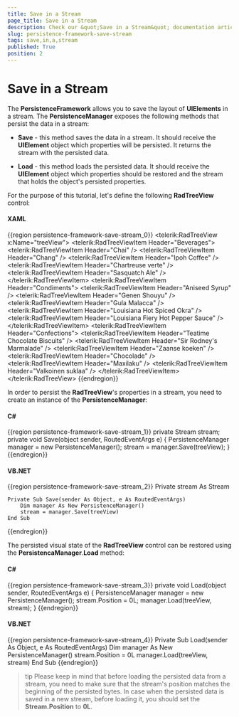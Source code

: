 ```yaml
---
title: Save in a Stream
page_title: Save in a Stream
description: Check our &quot;Save in a Stream&quot; documentation article for the RadPersistenceFramework {{ site.framework_name }} control.
slug: persistence-framework-save-stream
tags: save,in,a,stream
published: True
position: 2
---
```


# Save in a Stream

The __PersistenceFramework__ allows you to save the layout of __UIElements__ in a stream. The __PersistenceManager__ exposes the following methods that persist the data in a stream:		

* __Save__ - this method saves the data in a stream. It should receive the __UIElement__ object which properties will be persisted. It returns the stream with the persisted data.		  

* __Load__ - this method loads the persisted data. It should receive the __UIElement__ object which properties should be restored and the stream that holds the object's persisted properties.		  

For the purpose of this tutorial, let's define the following __RadTreeView__ control:		

#### __XAML__
{{region persistence-framework-save-stream_0}}
	<telerik:RadTreeView x:Name="treeView">
	    <telerik:RadTreeViewItem Header="Beverages">
	        <telerik:RadTreeViewItem Header="Chai" />
	        <telerik:RadTreeViewItem Header="Chang" />
	        <telerik:RadTreeViewItem Header="Ipoh Coffee" />
	        <telerik:RadTreeViewItem Header="Chartreuse verte" />
	        <telerik:RadTreeViewItem Header="Sasquatch Ale" />
	    </telerik:RadTreeViewItem>
	    <telerik:RadTreeViewItem Header="Condiments">
	        <telerik:RadTreeViewItem Header="Aniseed Syrup" />
	        <telerik:RadTreeViewItem Header="Genen Shouyu" />
	        <telerik:RadTreeViewItem Header="Gula Malacca" />
	        <telerik:RadTreeViewItem Header="Louisiana Hot Spiced Okra" />
	        <telerik:RadTreeViewItem Header="Louisiana Fiery Hot Pepper Sauce" />
	    </telerik:RadTreeViewItem>
	    <telerik:RadTreeViewItem Header="Confections">
	        <telerik:RadTreeViewItem Header="Teatime Chocolate Biscuits" />
	        <telerik:RadTreeViewItem Header="Sir Rodney's Marmalade" />
	        <telerik:RadTreeViewItem Header="Zaanse koeken" />
	        <telerik:RadTreeViewItem Header="Chocolade" />
	        <telerik:RadTreeViewItem Header="Maxilaku" />
	        <telerik:RadTreeViewItem Header="Valkoinen suklaa" />
	    </telerik:RadTreeViewItem>
	</telerik:RadTreeView>
{{endregion}}

In order to persist the __RadTreeView__'s properties in a stream, you need to create an instance of the __PersistenceManager__:		

#### __C#__
{{region persistence-framework-save-stream_1}}
	private Stream stream;
	private void Save(object sender, RoutedEventArgs e)
	{
	 PersistenceManager manager = new PersistenceManager();
	 stream = manager.Save(treeView);
	}
{{endregion}}

#### __VB.NET__
{{region persistence-framework-save-stream_2}}
	Private stream As Stream
	
	Private Sub Save(sender As Object, e As RoutedEventArgs)
		Dim manager As New PersistenceManager()
		stream = manager.Save(treeView)
	End Sub
{{endregion}}

The persisted visual state of the __RadTreeView__ control can be restored using the __PersistencaManager__.__Load__ method:		

#### __C#__
{{region persistence-framework-save-stream_3}}
	private void Load(object sender, RoutedEventArgs e)
	{
	 PersistenceManager manager = new PersistenceManager();
	 stream.Position = 0L;
	 manager.Load(treeView, stream);
	}
{{endregion}}

#### __VB.NET__
{{region persistence-framework-save-stream_4}}
	Private Sub Load(sender As Object, e As RoutedEventArgs)
		Dim manager As New PersistenceManager()
	        stream.Position = 0L
		manager.Load(treeView, stream)
	End Sub
{{endregion}}

>tip Please keep in mind that before loading the persisted data from a stream, you need to make sure that the stream's position matches the beginning of the persisted bytes. In case when the persisted data is saved in a new stream, before loading it, you should set the __Stream.Position__ to __0L__.